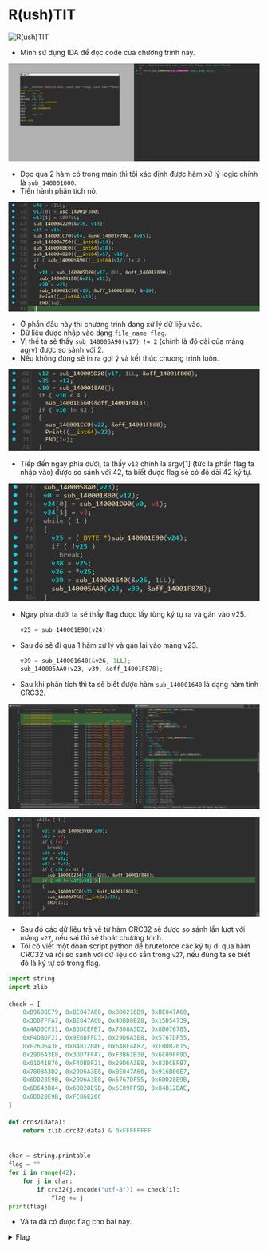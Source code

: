 # R(ush)TIT

![R(ush)TIT](https://github.com/user-attachments/assets/fe1d5c9e-aa43-42d6-ac64-23c8ea429229)

- Mình sử dụng IDA để đọc code của chương trình này.

![img1](./images/img1.png)
- Đọc qua 2 hàm có trong main thì tôi xác định được hàm xử lý logic chính là `sub_140001000`.
- Tiến hành phân tích nó.

![img2](./images/img2.png)
- Ở phần đầu này thì chương trình đang xử lý dữ liệu vào.
- Dữ liệu được nhập vào dạng `file_name flag`.
- Vì thế ta sẽ thấy `sub_140005A90(v17) != 2` (chính là độ dài của mảng agrv) được so sánh với 2.
- Nếu không đúng sẽ in ra gợi ý và kết thúc chương trình luôn.

![img3](./images/img3.png)
- Tiếp đến ngay phía dưới, ta thấy `v12` chính là argv[1] (tức là phần flag ta nhập vào) được so sánh với 42, ta biết được flag sẽ có độ dài 42 ký tự.

![img4](./images/img4.png)
- Ngay phía dưới ta sẽ thấy flag được lấy từng ký tự ra và gán vào v25.
    ``` c
    v25 = sub_140001E90(v24)
    ```
- Sau đó sẽ đi qua 1 hàm xử lý và gán lại vào mảng v23.
    ``` c
    v39 = sub_140001640(&v26, 1LL);
    sub_140005AA0(v23, v39, &off_14001F878);
    ```
- Sau khi phân tích thì ta sẽ biết được hàm `sub_140001640` là dạng hàm tính CRC32.

![img5](./images/img5.png)

![img6](./images/img6.png)
- Sau đó các dữ liệu trả về từ hàm CRC32 sẽ được so sánh lần lượt với mảng `v27`, nếu sai thì sẽ thoát chương trình.
- Tôi có viết một đoạn script python để bruteforce các ký tự đi qua hàm CRC32 và rồi so sánh với dữ liệu có sẵn trong `v27`, nếu đúng ta sẽ biết đó là ký tự có trong flag.

``` python
import string
import zlib

check = [
    0xB969BE79, 0xBE047A60, 0xDD0216B9, 0xBE047A60,
    0x3DD7FFA7, 0xBE047A60, 0x4DBD0B28, 0x15D54739,
    0x4AD0CF31, 0x83DCEFB7, 0x7808A3D2, 0x8D076785,
    0xF4DBDF21, 0x9E6BFFD3, 0x29D6A3E8, 0x5767DF55,
    0xF26D6A3E, 0x84B12BAE, 0x6ABF4A82, 0xFBDB2615,
    0x29D6A3E8, 0x3DD7FFA7, 0xF3B61B38, 0x6C09FF9D,
    0x01D41B76, 0xF4DBDF21, 0x29D6A3E8, 0x83DCEFB7,
    0x7808A3D2, 0x29D6A3E8, 0xBE047A60, 0x916B06E7,
    0x6DD28E9B, 0x29D6A3E8, 0x5767DF55, 0x6DD28E9B,
    0x6B643B84, 0x6DD28E9B, 0x6C09FF9D, 0x84B12BAE,
    0x6DD28E9B, 0xFCB6E20C
]

def crc32(data):
    return zlib.crc32(data) & 0xFFFFFFFF


char = string.printable
flag = ""
for i in range(42):
    for j in char:
        if crc32(j.encode("utf-8")) == check[i]:
            flag += j
print(flag)
```
- Và ta đã có được flag cho bài này.

<details>
<summary style="cursor: pointer">Flag</summary>

```
PTITCTF{B1n90!_Ru57y_C4rg0_1n_Th3_R3v3r53}
```
</details>

